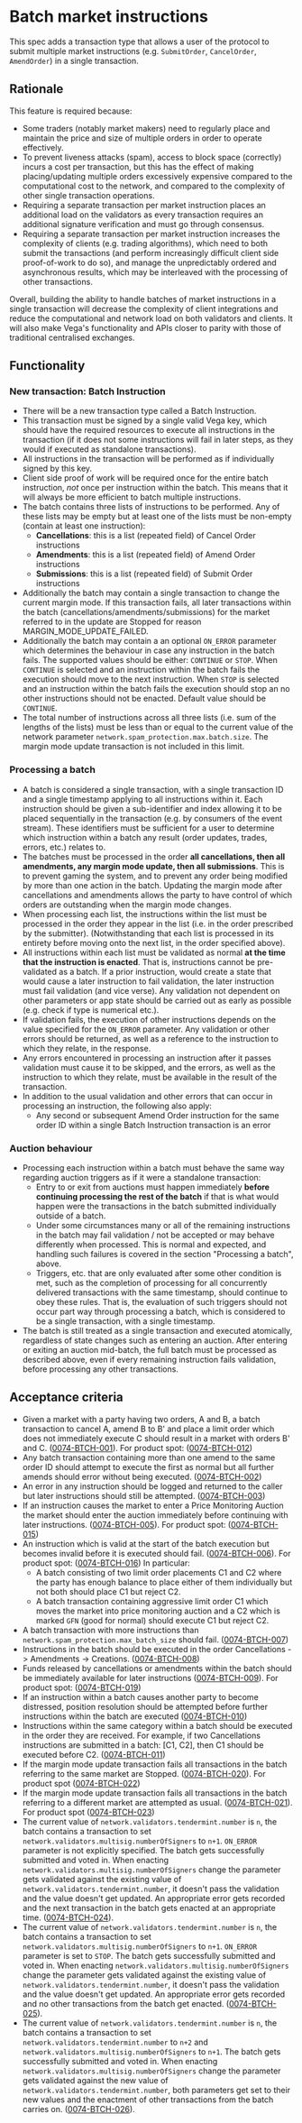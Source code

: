# Batch market instructions

This spec adds a transaction type that allows a user of the protocol to submit multiple market instructions (e.g. `SubmitOrder`, `CancelOrder`, `AmendOrder`) in a single transaction.

## Rationale

This feature is required because:

- Some traders (notably market makers) need to regularly place and maintain the price and size of multiple orders in order to operate effectively.
- To prevent liveness attacks (spam), access to block space (correctly) incurs a cost per transaction, but this has the effect of making placing/updating multiple orders excessively expensive compared to the computational cost to the network, and compared to the complexity of other single transaction operations.
- Requiring a separate transaction per market instruction places an additional load on the validators as every transaction requires an additional signature verification and must go through consensus.
- Requiring a separate transaction per market instruction increases the complexity of clients (e.g. trading algorithms), which need to both submit the transactions (and perform increasingly difficult client side proof-of-work to do so), and manage the unpredictably ordered and asynchronous results, which may be interleaved with the processing of other transactions.

Overall, building the ability to handle batches of market instructions in a single transaction will decrease the complexity of client integrations and reduce the computational and network load on both validators and clients. It will also make Vega's functionality and APIs closer to parity with those of traditional centralised exchanges.

## Functionality

### New transaction: Batch Instruction

- There will be a new transaction type called a Batch Instruction.
- This transaction must be signed by a single valid Vega key, which should have the required resources to execute all instructions in the transaction (if it does not some instructions will fail in later steps, as they would if executed as standalone transactions).
- All instructions in the transaction will be performed as if individually signed by this key.
- Client side proof of work will be required once for the entire batch instruction, *not* once per instruction within the batch. This means that it will always be more efficient to batch multiple instructions.
- The batch contains three lists of instructions to be performed. Any of these lists may be empty but at least one of the lists must be non-empty (contain at least one instruction):
  - **Cancellations**: this is a list (repeated field) of Cancel Order instructions
  - **Amendments**: this is a list (repeated field) of Amend Order instructions
  - **Submissions**: this is a list (repeated field) of Submit Order instructions
- Additionally the batch may contain a single transaction to change the current margin mode. If this transaction fails, all later transactions within the batch (cancellations/amendments/submissions) for the market referred to in the update are Stopped for reason MARGIN_MODE_UPDATE_FAILED.
- Additionally the batch may contain a an optional `ON_ERROR` parameter which determines the behaviour in case any instruction in the batch fails. The supported values should be either: `CONTINUE` or `STOP`. When `CONTINUE` is selected and an instruction within the batch fails the execution should move to the next instruction. When `STOP` is selected and an instruction within the batch fails the execution should stop an no other instructions should not be enacted. Default value should be `CONTINUE`.
- The total number of instructions across all three lists (i.e. sum of the lengths of the lists) must be less than or equal to the current value of the network parameter `network.spam_protection.max.batch.size`. The margin mode update transaction is not included in this limit.

### Processing a batch

- A batch is considered a single transaction, with a single transaction ID and a single timestamp applying to all instructions within it. Each instruction should be given a sub-identifier and index allowing it to be placed sequentially in the transaction (e.g. by consumers of the event stream). These identifiers must be sufficient for a user to determine which instruction within a batch any result (order updates, trades, errors, etc.) relates to.
- The batches must be processed in the order **all cancellations, then all amendments, any margin mode update, then all submissions**. This is to prevent gaming the system, and to prevent any order being modified by more than one action in the batch. Updating the margin mode after cancellations and amendments allows the party to have control of which orders are outstanding when the margin mode changes.
- When processing each list, the instructions within the list must be processed in the order they appear in the list (i.e. in the order prescribed by the submitter). (Notwithstanding that each list is processed in its entirety before moving onto the next list, in the order specified above).
- All instructions within each list must be validated as normal **at the time that the instruction is enacted**. That is, instructions cannot be pre-validated as a batch. If a prior instruction, would create a state that would cause a later instruction to fail validation, the later instruction must fail validation (and vice verse). Any validation not dependent on other parameters or app state should be carried out as early as possible (e.g. check if type is numerical etc.).
- If validation fails, the execution of other instructions depends on the value specified for the `ON_ERROR` parameter. Any validation or other errors should be returned, as well as a reference to the instruction to which they relate, in the response.
- Any errors encountered in processing an instruction after it passes validation must cause it to be skipped, and the errors, as well as the instruction to which they relate, must be available in the result of the transaction.
- In addition to the usual validation and other errors that can occur in processing an instruction, the following also apply:
  - Any second or subsequent Amend Order instruction for the same order ID within a single Batch Instruction transaction is an error

### Auction behaviour

- Processing each instruction within a batch must behave the same way regarding auction triggers as if it were a standalone transaction:
  - Entry to or exit from auctions must happen immediately **before continuing processing the rest of the batch** if that is what would happen were the transactions in the batch submitted individually outside of a batch.
  - Under some circumstances many or all of the remaining instructions in the batch may fail validation / not be accepted or may behave differently when processed. This is normal and expected, and handling such failures is covered in the section "Processing a batch", above.
  - Triggers, etc. that are only evaluated after some other condition is met, such as the completion of processing for all concurrently delivered  transactions with the same timestamp, should continue to obey these rules. That is, the evaluation of such triggers should not occur part way through processing a batch, which is considered to be a single transaction, with a single timestamp.
- The batch is still treated as a single transaction and executed atomically, regardless of state changes such as entering an auction.
After entering or exiting an auction mid-batch, the full batch must be processed as described above, even if every remaining instruction fails validation, before processing any other transactions.

## Acceptance criteria

- Given a market with a party having two orders, A and B, a batch transaction to cancel A, amend B to B' and place a limit order which does not immediately execute C should result in a market with orders B' and C. (<a name="0074-BTCH-001" href="#0074-BTCH-001">0074-BTCH-001</a>). For product spot: (<a name="0074-BTCH-012" href="#0074-BTCH-012">0074-BTCH-012</a>)
- Any batch transaction containing more than one amend to the same order ID should attempt to execute the first as normal but all further amends should error without being executed. (<a name="0074-BTCH-002" href="#0074-BTCH-002">0074-BTCH-002</a>)
- An error in any instruction should be logged and returned to the caller but later instructions should still be attempted. (<a name="0074-BTCH-003" href="#0074-BTCH-003">0074-BTCH-003</a>)
- If an instruction causes the market to enter a Price Monitoring Auction the market should enter the auction immediately before continuing with later instructions. (<a name="0074-BTCH-005" href="#0074-BTCH-005">0074-BTCH-005</a>). For product spot: (<a name="0074-BTCH-015" href="#0074-BTCH-015">0074-BTCH-015</a>)
- An instruction which is valid at the start of the batch execution but becomes invalid before it is executed should fail. (<a name="0074-BTCH-006" href="#0074-BTCH-006">0074-BTCH-006</a>). For product spot: (<a name="0074-BTCH-016" href="#0074-BTCH-016">0074-BTCH-016</a>) In particular:
  - A batch consisting of two limit order placements C1 and C2 where the party has enough balance to place either of them individually but not both should place C1 but reject C2.
  - A batch transaction containing aggressive limit order C1 which moves the market into price monitoring auction and a C2 which is marked `GFN` (good for normal) should execute C1 but reject C2.
- A batch transaction with more instructions than `network.spam_protection.max_batch_size` should fail. (<a name="0074-BTCH-007" href="#0074-BTCH-007">0074-BTCH-007</a>)
- Instructions in the batch should be executed in the order Cancellations -> Amendments -> Creations.  (<a name="0074-BTCH-008" href="#0074-BTCH-008">0074-BTCH-008</a>)
- Funds released by cancellations or amendments within the batch should be immediately available for later instructions (<a name="0074-BTCH-009" href="#0074-BTCH-009">0074-BTCH-009</a>). For product spot: (<a name="0074-BTCH-019" href="#0074-BTCH-019">0074-BTCH-019</a>)
- If an instruction within a batch causes another party to become distressed, position resolution should be attempted before further instructions within the batch are executed (<a name="0074-BTCH-010" href="#0074-BTCH-010">0074-BTCH-010</a>)
- Instructions within the same category within a batch should be executed in the order they are received. For example, if two Cancellations instructions are submitted in a batch: [C1, C2], then C1 should be executed before C2. (<a name="0074-BTCH-011" href="#0074-BTCH-011">0074-BTCH-011</a>)
- If the margin mode update transaction fails all transactions in the batch referring to the same market are Stopped. (<a name="0074-BTCH-020" href="#0074-BTCH-020">0074-BTCH-020</a>). For product spot (<a name="0074-BTCH-022" href="#0074-BTCH-022">0074-BTCH-022</a>)
- If the margin mode update transaction fails all transactions in the batch referring to a different market are attempted as usual. (<a name="0074-BTCH-021" href="#0074-BTCH-021">0074-BTCH-021</a>). For product spot (<a name="0074-BTCH-023" href="#0074-BTCH-023">0074-BTCH-023</a>)
- The current value of `network.validators.tendermint.number` is `n`, the batch contains a transaction to set `network.validators.multisig.numberOfSigners` to `n+1`. `ON_ERROR` parameter is not explicitly specified. The batch gets successfully submitted and voted in. When enacting `network.validators.multisig.numberOfSigners` change the parameter gets validated against the existing value of `network.validators.tendermint.number`, it doesn't pass the validation and the value doesn't get updated. An appropriate error gets recorded and the next transaction in the batch gets enacted at an appropriate time.  (<a name="0074-BTCH-024" href="#0074-BTCH-024">0074-BTCH-024</a>).
- The current value of `network.validators.tendermint.number` is `n`, the batch contains a transaction to set `network.validators.multisig.numberOfSigners` to `n+1`. `ON_ERROR` parameter is set to `STOP`. The batch gets successfully submitted and voted in. When enacting `network.validators.multisig.numberOfSigners` change the parameter gets validated against the existing value of `network.validators.tendermint.number`, it doesn't pass the validation and the value doesn't get updated. An appropriate error gets recorded and no other transactions from the batch get enacted.  (<a name="0074-BTCH-025" href="#0074-BTCH-025">0074-BTCH-025</a>).
- The current value of `network.validators.tendermint.number` is `n`, the batch contains a transaction to set `network.validators.tendermint.number` to `n+2` and `network.validators.multisig.numberOfSigners` to `n+1`. The batch gets successfully submitted and voted in. When enacting `network.validators.multisig.numberOfSigners` change the parameter gets validated against the new value of `network.validators.tendermint.number`, both parameters get set to their new values and the enactment of other transactions from the batch carries on. (<a name="0074-BTCH-026" href="#0074-BTCH-026">0074-BTCH-026</a>).
